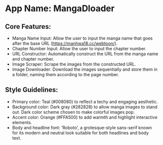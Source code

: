 # **App Name**: MangaDloader

## Core Features:

- Manga Name Input: Allow the user to input the manga name that goes after the base URL (https://manhwa18.cc/webtoon/).
- Chapter Number Input: Allow the user to input the chapter number.
- URL Constructor: Automatically construct the URL from the manga name and chapter number.
- Image Scraper: Scrape the images from the constructed URL.
- Image Downloader: Download the images sequentially and store them in a folder, naming them according to the page number.

## Style Guidelines:

- Primary color: Teal (#008080) to reflect a techy and engaging aesthetic.
- Background color: Dark gray (#282828) to allow manga images to stand out. Dark color scheme chosen to make colorful images pop.
- Accent color: Orange (#FFA500) to add warmth and highlight interactive elements.
- Body and headline font: 'Roboto', a grotesque-style sans-serif known for its modern and neutral look suitable for both headlines and body text.